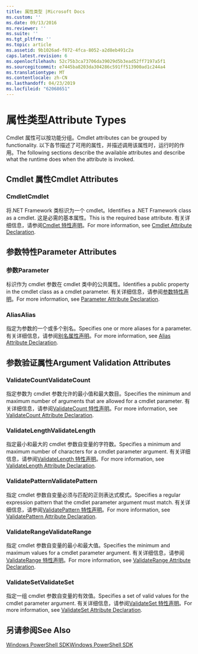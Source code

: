 ```yaml
---
title: 属性类型 |Microsoft Docs
ms.custom: ''
ms.date: 09/13/2016
ms.reviewer: ''
ms.suite: ''
ms.tgt_pltfrm: ''
ms.topic: article
ms.assetid: 9b1026ad-f072-4fca-8052-a2d8eb491c2a
caps.latest.revision: 6
ms.openlocfilehash: 52c75b3ca73706da39029d5b3ead52ff7197a5f1
ms.sourcegitcommit: e7445ba8203da304286c591ff513900ad1c244a4
ms.translationtype: MT
ms.contentlocale: zh-CN
ms.lasthandoff: 04/23/2019
ms.locfileid: "62068651"
---
```

# <a name="attribute-types"></a><span data-ttu-id="5979d-102">属性类型</span><span class="sxs-lookup"><span data-stu-id="5979d-102">Attribute Types</span></span>

<span data-ttu-id="5979d-103">Cmdlet 属性可以按功能分组。</span><span class="sxs-lookup"><span data-stu-id="5979d-103">Cmdlet attributes can be grouped by functionality.</span></span>
<span data-ttu-id="5979d-104">以下各节描述了可用的属性，并描述调用该属性时，运行时的作用。</span><span class="sxs-lookup"><span data-stu-id="5979d-104">The following sections describe the available attributes and describe what the runtime does when the attribute is invoked.</span></span>

## <a name="cmdlet-attributes"></a><span data-ttu-id="5979d-105">Cmdlet 属性</span><span class="sxs-lookup"><span data-stu-id="5979d-105">Cmdlet Attributes</span></span>

### <a name="cmdlet"></a><span data-ttu-id="5979d-106">Cmdlet</span><span class="sxs-lookup"><span data-stu-id="5979d-106">Cmdlet</span></span>

<span data-ttu-id="5979d-107">将.NET Framework 类标识为一个 cmdlet。</span><span class="sxs-lookup"><span data-stu-id="5979d-107">Identifies a .NET Framework class as a cmdlet.</span></span>
<span data-ttu-id="5979d-108">这是必需的基本属性。</span><span class="sxs-lookup"><span data-stu-id="5979d-108">This is the required base attribute.</span></span>
<span data-ttu-id="5979d-109">有关详细信息，请参阅[Cmdlet 特性声明](./cmdlet-attribute-declaration.md)。</span><span class="sxs-lookup"><span data-stu-id="5979d-109">For more information, see [Cmdlet Attribute Declaration](./cmdlet-attribute-declaration.md).</span></span>

## <a name="parameter-attributes"></a><span data-ttu-id="5979d-110">参数特性</span><span class="sxs-lookup"><span data-stu-id="5979d-110">Parameter Attributes</span></span>

### <a name="parameter"></a><span data-ttu-id="5979d-111">参数</span><span class="sxs-lookup"><span data-stu-id="5979d-111">Parameter</span></span>

<span data-ttu-id="5979d-112">标识作为 cmdlet 参数在 cmdlet 类中的公共属性。</span><span class="sxs-lookup"><span data-stu-id="5979d-112">Identifies a public property in the cmdlet class as a cmdlet parameter.</span></span>
<span data-ttu-id="5979d-113">有关详细信息，请参阅[参数特性声明](./parameter-attribute-declaration.md)。</span><span class="sxs-lookup"><span data-stu-id="5979d-113">For more information, see [Parameter Attribute Declaration](./parameter-attribute-declaration.md).</span></span>

### <a name="alias"></a><span data-ttu-id="5979d-114">Alias</span><span class="sxs-lookup"><span data-stu-id="5979d-114">Alias</span></span>

<span data-ttu-id="5979d-115">指定为参数的一个或多个别名。</span><span class="sxs-lookup"><span data-stu-id="5979d-115">Specifies one or more aliases for a parameter.</span></span>
<span data-ttu-id="5979d-116">有关详细信息，请参阅[别名属性声明](./alias-attribute-declaration.md)。</span><span class="sxs-lookup"><span data-stu-id="5979d-116">For more information, see [Alias Attribute Declaration](./alias-attribute-declaration.md).</span></span>

## <a name="argument-validation-attributes"></a><span data-ttu-id="5979d-117">参数验证属性</span><span class="sxs-lookup"><span data-stu-id="5979d-117">Argument Validation Attributes</span></span>

### <a name="validatecount"></a><span data-ttu-id="5979d-118">ValidateCount</span><span class="sxs-lookup"><span data-stu-id="5979d-118">ValidateCount</span></span>

<span data-ttu-id="5979d-119">指定参数为 cmdlet 参数允许的最小值和最大数目。</span><span class="sxs-lookup"><span data-stu-id="5979d-119">Specifies the minimum and maximum number of arguments that are allowed for a cmdlet parameter.</span></span>
<span data-ttu-id="5979d-120">有关详细信息，请参阅[ValidateCount 特性声明](./validatecount-attribute-declaration.md)。</span><span class="sxs-lookup"><span data-stu-id="5979d-120">For more information, see [ValidateCount Attribute Declaration](./validatecount-attribute-declaration.md).</span></span>

### <a name="validatelength"></a><span data-ttu-id="5979d-121">ValidateLength</span><span class="sxs-lookup"><span data-stu-id="5979d-121">ValidateLength</span></span>

<span data-ttu-id="5979d-122">指定最小和最大的 cmdlet 参数自变量的字符数。</span><span class="sxs-lookup"><span data-stu-id="5979d-122">Specifies a minimum and maximum number of characters for a cmdlet parameter argument.</span></span>
<span data-ttu-id="5979d-123">有关详细信息，请参阅[ValidateLength 特性声明](./validatelength-attribute-declaration.md)。</span><span class="sxs-lookup"><span data-stu-id="5979d-123">For more information, see [ValidateLength Attribute Declaration](./validatelength-attribute-declaration.md).</span></span>

### <a name="validatepattern"></a><span data-ttu-id="5979d-124">ValidatePattern</span><span class="sxs-lookup"><span data-stu-id="5979d-124">ValidatePattern</span></span>

<span data-ttu-id="5979d-125">指定 cmdlet 参数自变量必须与匹配的正则表达式模式。</span><span class="sxs-lookup"><span data-stu-id="5979d-125">Specifies a regular expression pattern that the cmdlet parameter argument must match.</span></span>
<span data-ttu-id="5979d-126">有关详细信息，请参阅[ValidatePattern 特性声明](./validatepattern-attribute-declaration.md)。</span><span class="sxs-lookup"><span data-stu-id="5979d-126">For more information, see [ValidatePattern Attribute Declaration](./validatepattern-attribute-declaration.md).</span></span>

### <a name="validaterange"></a><span data-ttu-id="5979d-127">ValidateRange</span><span class="sxs-lookup"><span data-stu-id="5979d-127">ValidateRange</span></span>

<span data-ttu-id="5979d-128">指定 cmdlet 参数自变量的最小和最大值。</span><span class="sxs-lookup"><span data-stu-id="5979d-128">Specifies the minimum and maximum values for a cmdlet parameter argument.</span></span>
<span data-ttu-id="5979d-129">有关详细信息，请参阅[ValidateRange 特性声明](./validaterange-attribute-declaration.md)。</span><span class="sxs-lookup"><span data-stu-id="5979d-129">For more information, see [ValidateRange Attribute Declaration](./validaterange-attribute-declaration.md).</span></span>

### <a name="validateset"></a><span data-ttu-id="5979d-130">ValidateSet</span><span class="sxs-lookup"><span data-stu-id="5979d-130">ValidateSet</span></span>

<span data-ttu-id="5979d-131">指定一组 cmdlet 参数自变量的有效值。</span><span class="sxs-lookup"><span data-stu-id="5979d-131">Specifies a set of valid values for the cmdlet parameter argument.</span></span>
<span data-ttu-id="5979d-132">有关详细信息，请参阅[ValidateSet 特性声明](./validateset-attribute-declaration.md)。</span><span class="sxs-lookup"><span data-stu-id="5979d-132">For more information, see [ValidateSet Attribute Declaration](./validateset-attribute-declaration.md).</span></span>

## <a name="see-also"></a><span data-ttu-id="5979d-133">另请参阅</span><span class="sxs-lookup"><span data-stu-id="5979d-133">See Also</span></span>

[<span data-ttu-id="5979d-134">Windows PowerShell SDK</span><span class="sxs-lookup"><span data-stu-id="5979d-134">Windows PowerShell SDK</span></span>](../windows-powershell-reference.md)
